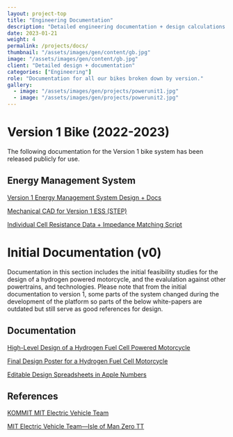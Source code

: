 ```yaml
---
layout: project-top
title: "Engineering Documentation"
description: "Detailed engineering documentation + design calculations for all our bikes."
date: 2023-01-21
weight: 4
permalink: /projects/docs/
thumbnail: "/assets/images/gen/content/gb.jpg"
image: "/assets/images/gen/content/gb.jpg"
client: "Detailed design + documentation"
categories: ["Engineering"]
role: "Documentation for all our bikes broken down by version."
gallery:
  - image: "/assets/images/gen/projects/powerunit1.jpg"
  - image: "/assets/images/gen/projects/powerunit2.jpg"
---
```


# Version 1 Bike (2022-2023)

The following documentation for the Version 1 bike system has been released publicly for use. 

## Energy Management System

[Version 1 Energy Management System Design + Docs](https://github.com/Licence-to-Fab/battery-design/blob/main/Documentation/Version%201%20ESS%20Docs.pdf)<i class="fa-brands fa-creative-commons"></i>

[Mechanical CAD for Version 1 ESS (STEP)](https://github.com/Licence-to-Fab/battery-design/tree/main/Mechanical-CAD/V1)<i class="fa-brands fa-creative-commons"></i>

[Individual Cell Resistance Data + Impedance Matching Script](https://github.com/Licence-to-Fab/battery-design/tree/main/Tools)<i class="fa-brands fa-creative-commons"></i>

# Initial Documentation (v0) 

Documentation in this section includes the initial feasibility studies for the design of a hydrogen powered motorcycle, and the evalulation against other powertrains, and technologies. Please note that from the initial documentation to version 1, some parts of the system changed during the development of the platform so parts of the below white-papers are outdated but still serve as good references for design.

## Documentation

[High-Level Design of a Hydrogen Fuel Cell Powered Motorcycle](https://pcb.mit.edu/lectures/lecture_01/FINAL%20PAPER%20PDF.pdf)

[Final Design Poster for a Hydrogen Fuel Cell Motorcycle](https://drive.google.com/file/d/1NaLcHtZK75WVY9kJBI0Gm6WD25vhfLqB/view?usp=share_link)

[Editable Design Spreadsheets in Apple Numbers](https://drive.google.com/file/d/1NaLcHtZK75WVY9kJBI0Gm6WD25vhfLqB/view?usp=share_link)

## References

[KOMMIT MIT Electric Vehicle Team](https://drive.google.com/file/d/14dagTV_Kt_qNaStwKDpqd79HEIlbSLdM/view?usp=sharing)

[MIT Electric Vehicle Team—Isle of Man Zero TT](https://drive.google.com/file/d/1JqeItF7qyixFu4TwpxIzmLoaTcoFTl-j/view?usp=share_link)